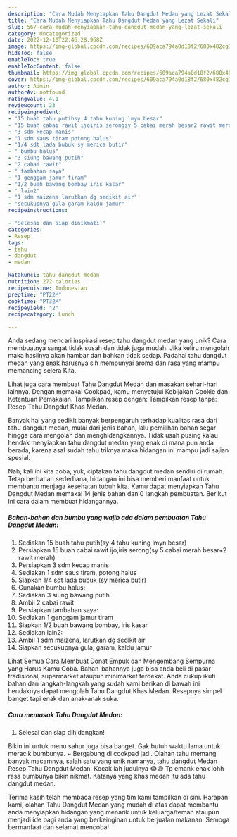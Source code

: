 ```yaml
---
description: "Cara Mudah Menyiapkan Tahu Dangdut Medan yang Lezat Sekali"
title: "Cara Mudah Menyiapkan Tahu Dangdut Medan yang Lezat Sekali"
slug: 567-cara-mudah-menyiapkan-tahu-dangdut-medan-yang-lezat-sekali
category: Uncategorized
date: 2022-12-10T22:46:28.968Z
image: https://img-global.cpcdn.com/recipes/609aca794a0d18f2/680x482cq70/tahu-dangdut-medan-foto-resep-utama.jpg
hideToc: false
enableToc: true
enableTocContent: false
thumbnail: https://img-global.cpcdn.com/recipes/609aca794a0d18f2/680x482cq70/tahu-dangdut-medan-foto-resep-utama.jpg
cover: https://img-global.cpcdn.com/recipes/609aca794a0d18f2/680x482cq70/tahu-dangdut-medan-foto-resep-utama.jpg
author: Admin
authorAv: notfound
ratingvalue: 4.1
reviewcount: 23
recipeingredient:
- "15 buah tahu putihsy 4 tahu kuning lmyn besar"
- "15 buah cabai rawit ijoiris serongsy 5 cabai merah besar2 rawit merah"
- "3 sdm kecap manis"
- "1 sdm saus tiram potong halus"
- "1/4 sdt lada bubuk sy merica butir"
- " bumbu halus"
- "3 siung bawang putih"
- "2 cabai rawit"
- " tambahan saya"
- "1 genggam jamur tiram"
- "1/2 buah bawang bombay iris kasar"
- " lain2"
- "1 sdm maizena larutkan dg sedikit air"
- "secukupnya gula garam kaldu jamur"
recipeinstructions:

- "Selesai dan siap dinikmati!"
categories:
- Resep
tags:
- tahu
- dangdut
- medan

katakunci: tahu dangdut medan 
nutrition: 272 calories
recipecuisine: Indonesian
preptime: "PT22M"
cooktime: "PT32M"
recipeyield: "2"
recipecategory: Lunch

---
```





Anda sedang mencari inspirasi resep tahu dangdut medan yang unik? Cara membuatnya sangat tidak susah dan tidak juga mudah. Jika keliru mengolah maka hasilnya akan hambar dan bahkan tidak sedap. Padahal tahu dangdut medan yang enak harusnya sih mempunyai aroma dan rasa yang mampu memancing selera Kita.





Lihat juga cara membuat Tahu Dangdut Medan dan masakan sehari-hari lainnya. Dengan memakai Cookpad, kamu menyetujui Kebijakan Cookie dan Ketentuan Pemakaian. Tampilkan resep dengan: Tampilkan resep tanpa: Resep Tahu Dangdut Khas Medan.

Banyak hal yang sedikit banyak berpengaruh terhadap kualitas rasa dari tahu dangdut medan, mulai dari jenis bahan, lalu pemilihan bahan segar hingga cara mengolah dan menghidangkannya. Tidak usah pusing kalau hendak menyiapkan tahu dangdut medan yang enak di mana pun anda berada, karena asal sudah tahu triknya maka hidangan ini mampu jadi sajian spesial.






Nah, kali ini kita coba, yuk, ciptakan tahu dangdut medan sendiri di rumah. Tetap berbahan sederhana, hidangan ini bisa memberi manfaat untuk membantu menjaga kesehatan tubuh kita. Kamu dapat menyiapkan Tahu Dangdut Medan memakai 14 jenis bahan dan 0 langkah pembuatan. Berikut ini cara dalam membuat hidangannya.

<!--inarticleads1-->

##### Bahan-bahan dan bumbu yang wajib ada dalam pembuatan Tahu Dangdut Medan:

1. Sediakan 15 buah tahu putih(sy 4 tahu kuning lmyn besar)
1. Persiapkan 15 buah cabai rawit ijo,iris serong(sy 5 cabai merah besar+2 rawit merah)
1. Persiapkan 3 sdm kecap manis
1. Sediakan 1 sdm saus tiram, potong halus
1. Siapkan 1/4 sdt lada bubuk (sy merica butir)
1. Gunakan  bumbu halus:
1. Sediakan 3 siung bawang putih
1. Ambil 2 cabai rawit
1. Persiapkan  tambahan saya:
1. Sediakan 1 genggam jamur tiram
1. Siapkan 1/2 buah bawang bombay, iris kasar
1. Sediakan  lain2:
1. Ambil 1 sdm maizena, larutkan dg sedikit air
1. Siapkan secukupnya gula, garam, kaldu jamur


Lihat Semua Cara Membuat Donat Empuk dan Mengembang Sempurna yang Harus Kamu Coba. Bahan-bahannya juga bisa anda beli di pasar tradisional, supermarket ataupun minimarket terdekat. Anda cukup ikuti bahan dan langkah-langkah yang sudah kami berikan di bawah ini hendaknya dapat mengolah Tahu Dangdut Khas Medan. Resepnya simpel banget tapi enak dan anak-anak suka. 

<!--inarticleads2-->

##### Cara memasak Tahu Dangdut Medan:


1. Selesai dan siap dihidangkan!

Bikin ini untuk menu sahur juga bisa banget. Gak butuh waktu lama untuk meracik bumbunya. ~ Bergabung di cookpad jadi. Olahan tahu memang banyak macamnya, salah satu yang unik namanya, tahu dangdut Medan Resep Tahu Dangdut Medan. Kocak lah judulnya 😂😆 Tp emank enak lohh rasa bumbunya bikin nikmat. Katanya yang khas medan itu ada tahu dangdut medan. 

Terima kasih telah membaca resep yang tim kami tampilkan di sini. Harapan kami, olahan Tahu Dangdut Medan yang mudah di atas dapat membantu anda menyiapkan hidangan yang menarik untuk keluarga/teman ataupun menjadi ide bagi anda yang berkeinginan untuk berjualan makanan. Semoga bermanfaat dan selamat mencoba!
